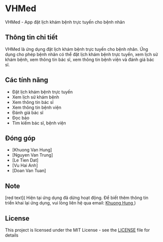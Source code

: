 # VHMed
VHMed - App đặt lịch khám bệnh trực tuyến cho bệnh nhân

## Thông tin chi tiết

VHMed là ứng dụng đặt lịch khám bệnh trực tuyến cho bệnh nhân. Ứng dụng cho phép bệnh nhân có thể đặt lịch khám bệnh trực tuyến, xem lịch sử khám bệnh, xem thông tin bác sĩ, xem thông tin bệnh viện và đánh giá bác sĩ.

## Các tính năng

- Đặt lịch khám bệnh trực tuyến
- Xem lịch sử khám bệnh
- Xem thông tin bác sĩ
- Xem thông tin bệnh viện
- Đánh giá bác sĩ
- Đọc báo 
- Tìm kiếm bác sĩ, bệnh viện

## Đóng góp

- [Khuong Van Hung]
- [Nguyen Van Trung]
- [Le Tien Dat]
- [Vu Hai Anh]
- [Doan Van Tuan]

## Note 

[red text]( Hiện tại ứng dụng đã dừng hoạt động. Để biết thêm thông tin triển khai lại ứng dụng, vui lòng liên hệ qua email: [ Khuong Hung ](mailto:khuonghung1423@gmail.com) )

## License

This project is licensed under the MIT License - see the [LICENSE](LICENSE) file for details

